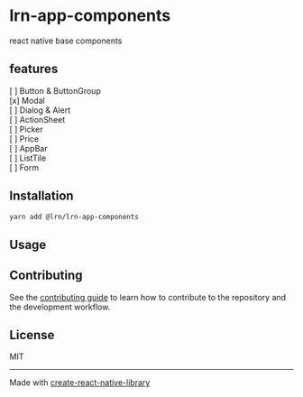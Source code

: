# lrn-app-components

react native base components

## features
[ ] Button & ButtonGroup  
[x] Modal  
  [ ] Dialog & Alert  
  [ ] ActionSheet  
[ ] Picker  
[ ] Price  
[ ] AppBar  
[ ] ListTile  
[ ] Form

## Installation

```sh
yarn add @lrn/lrn-app-components
```

## Usage


## Contributing

See the [contributing guide](CONTRIBUTING.md) to learn how to contribute to the repository and the development workflow.

## License

MIT

---

Made with [create-react-native-library](https://github.com/callstack/react-native-builder-bob)
